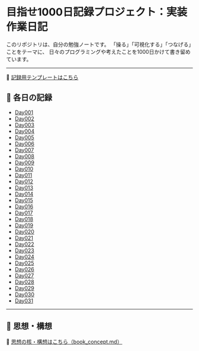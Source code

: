 # 目指せ1000日記録プロジェクト：実装作業日記

このリポジトリは、自分の勉強ノートです。
「操る」「可視化する」「つなげる」ことをテーマに、
日々のプログラミングや考えたことを1000日かけて書き留めています。

---

📌 [記録用テンプレートはこちら](https://github.com/hiro-collab/book/blob/main/1000_days_prompt_script.md)

## 📅 各日の記録

- [Day001](https://github.com/hiro-collab/book/blob/main/days/Day001.md)
- [Day002](https://github.com/hiro-collab/book/blob/main/days/Day002.md)
- [Day003](https://github.com/hiro-collab/book/blob/main/days/Day003.md)
- [Day004](https://github.com/hiro-collab/book/blob/main/days/Day004.md)
- [Day005](https://github.com/hiro-collab/book/blob/main/days/Day005.md)
- [Day006](https://github.com/hiro-collab/book/blob/main/days/Day006.md)
- [Day007](https://github.com/hiro-collab/book/blob/main/days/Day007.md)
- [Day008](https://github.com/hiro-collab/book/blob/main/days/Day008.md)
- [Day009](https://github.com/hiro-collab/book/blob/main/days/Day009.md)
- [Day010](https://github.com/hiro-collab/book/blob/main/days/Day010.md)
- [Day011](https://github.com/hiro-collab/book/blob/main/days/Day011.md)
- [Day012](https://github.com/hiro-collab/book/blob/main/days/Day012.md)
- [Day013](https://github.com/hiro-collab/book/blob/main/days/Day013.md)
- [Day014](https://github.com/hiro-collab/book/blob/main/days/Day014.md)
- [Day015](https://github.com/hiro-collab/book/blob/main/days/Day015.md)
- [Day016](https://github.com/hiro-collab/book/blob/main/days/Day016.md)
- [Day017](https://github.com/hiro-collab/book/blob/main/days/Day017.md)
- [Day018](https://github.com/hiro-collab/book/blob/main/days/Day018.md)
- [Day019](https://github.com/hiro-collab/book/blob/main/days/Day019.md)
- [Day020](https://github.com/hiro-collab/book/blob/main/days/Day020.md)
- [Day021](https://github.com/hiro-collab/book/blob/main/days/Day021.md)
- [Day022](https://github.com/hiro-collab/book/blob/main/days/Day022.md)
- [Day023](https://github.com/hiro-collab/book/blob/main/days/Day023.md)
- [Day024](https://github.com/hiro-collab/book/blob/main/days/Day024.md)
- [Day025](https://github.com/hiro-collab/book/blob/main/days/Day025.md)
- [Day026](https://github.com/hiro-collab/book/blob/main/days/Day026.md)
- [Day027](https://github.com/hiro-collab/book/blob/main/days/Day027.md)
- [Day028](https://github.com/hiro-collab/book/blob/main/days/Day028.md)
- [Day029](https://github.com/hiro-collab/book/blob/main/days/Day029.md)
- [Day030](https://github.com/hiro-collab/book/blob/main/days/Day030.md)
- [Day031](https://github.com/hiro-collab/book/blob/main/days/Day031.md)

---

## 📖 思想・構想

📖 [思想の核・構想はこちら（book_concept.md）](https://github.com/hiro-collab/book/blob/main/book_concept.md)
